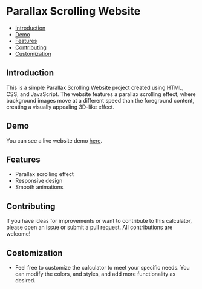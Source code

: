 # Parallax Scrolling Website

  - [Introduction](#introduction)
  - [Demo](#demo)
  - [Features](#features)
  - [Contributing](#contributing)
  - [Customization](#customization)
 
## Introduction
This is a simple Parallax Scrolling Website project created using HTML, CSS, and JavaScript. The website features a parallax scrolling effect, where background images move at a different speed than the foreground content, creating a visually appealing 3D-like effect.

## Demo

You can see a live website demo [here]().

## Features

- Parallax scrolling effect
- Responsive design
- Smooth animations

## Contributing

If you have ideas for improvements or want to contribute to this calculator, please open an issue or submit a pull request. All contributions are welcome!

## Costomization

- Feel free to customize the calculator to meet your specific needs. You can modify the colors, and styles, and add more functionality as desired.
    

